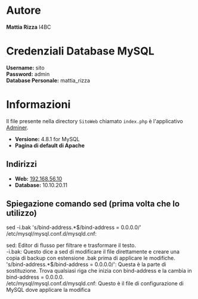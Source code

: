 # Autore
**Mattia Rizza**
I4BC



# Credenziali Database MySQL

**Username:** sito  
**Password:** admin  
**Database Personale:** mattia_rizza



# Informazioni

Il file presente nella directory `SitoWeb` chiamato `index.php` è l'applicativo [Adminer](https://www.adminer.org/).

- **Versione:** 4.8.1 for MySQL
- **Pagina di default di Apache**

## Indirizzi

- **Web:** [192.168.56.10](http://192.168.56.10)
- **Database:** 10.10.20.11


## Spiegazione comando sed (prima volta che lo utilizzo)

sed -i.bak 's/bind-address.*$/bind-address = 0.0.0.0/' /etc/mysql/mysql.conf.d/mysqld.cnf:

sed: Editor di flusso per filtrare e trasformare il testo. \
-i.bak: Questo dice a sed di modificare il file direttamente e creare una copia di backup con estensione .bak prima di applicare le modifiche. \
's/bind-address.*$/bind-address = 0.0.0.0/': Questa è la parte di sostituzione. Trova qualsiasi riga che inizia con bind-address e la cambia in bind-address = 0.0.0.0. \
/etc/mysql/mysql.conf.d/mysqld.cnf: Questo è il file di configurazione di MySQL dove applicare la modifica

